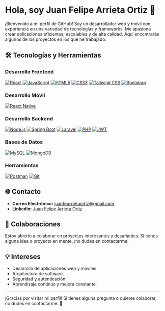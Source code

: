 # Hola, soy Juan Felipe Arrieta Ortiz 👋

¡Bienvenido a mi perfil de GitHub! Soy un desarrollador web y móvil con experiencia en una variedad de tecnologías y frameworks. Me apasiona crear aplicaciones eficientes, escalables y de alta calidad. Aquí encontrarás algunos de los proyectos en los que he trabajado.

## 🛠️ Tecnologías y Herramientas

### Desarrollo Frontend
[![React](https://img.shields.io/badge/React-20232A?style=for-the-badge&logo=react&logoColor=61DAFB)](https://reactjs.org/docs/getting-started.html)
[![JavaScript](https://img.shields.io/badge/JavaScript-F7DF1E?style=for-the-badge&logo=javascript&logoColor=black)](https://developer.mozilla.org/en-US/docs/Web/JavaScript)
[![HTML5](https://img.shields.io/badge/HTML5-E34F26?style=for-the-badge&logo=html5&logoColor=white)](https://developer.mozilla.org/en-US/docs/Web/HTML)
[![CSS3](https://img.shields.io/badge/CSS3-1572B6?style=for-the-badge&logo=css3&logoColor=white)](https://developer.mozilla.org/en-US/docs/Web/CSS)
[![Tailwind CSS](https://img.shields.io/badge/Tailwind_CSS-38B2AC?style=for-the-badge&logo=tailwind-css&logoColor=white)](https://tailwindcss.com/docs)
[![Bootstrap](https://img.shields.io/badge/Bootstrap-563D7C?style=for-the-badge&logo=bootstrap&logoColor=white)](https://getbootstrap.com/docs/5.0/getting-started/introduction/)

### Desarrollo Móvil
[![React Native](https://img.shields.io/badge/React_Native-20232A?style=for-the-badge&logo=react&logoColor=61DAFB)](https://reactnative.dev/docs/getting-started)

### Desarrollo Backend
[![Node.js](https://img.shields.io/badge/Node.js-339933?style=for-the-badge&logo=node-dot-js&logoColor=white)](https://nodejs.org/en/docs/)
[![Spring Boot](https://img.shields.io/badge/Spring_Boot-F2F4F9?style=for-the-badge&logo=spring-boot)](https://docs.spring.io/spring-boot/docs/current/reference/htmlsingle/)
[![Laravel](https://img.shields.io/badge/Laravel-FF2D20?style=for-the-badge&logo=laravel&logoColor=white)](https://laravel.com/docs/8.x)
[![PHP](https://img.shields.io/badge/PHP-777BB4?style=for-the-badge&logo=php&logoColor=white)](https://www.php.net/docs.php)
[![JWT](https://img.shields.io/badge/JWT-000000?style=for-the-badge&logo=json-web-tokens&logoColor=white)](https://jwt.io/introduction/)

### Bases de Datos
[![MySQL](https://img.shields.io/badge/MySQL-4479A1?style=for-the-badge&logo=mysql&logoColor=white)](https://dev.mysql.com/doc/)
[![MongoDB](https://img.shields.io/badge/MongoDB-4EA94B?style=for-the-badge&logo=mongodb&logoColor=white)](https://docs.mongodb.com/)

### Herramientas
[![Postman](https://img.shields.io/badge/Postman-FF6C37?style=for-the-badge&logo=postman&logoColor=white)](https://learning.postman.com/docs/getting-started/introduction/)
[![Git](https://img.shields.io/badge/Git-F05032?style=for-the-badge&logo=git&logoColor=white)](https://git-scm.com/doc)

## 🌐 Contacto

- **Correo Electrónico:** [juanfearrietaortiz@gmail.com](mailto:juanfearrietaortiz@gmail.com)
- **LinkedIn:** [Juan Felipe Arrieta Ortiz](https://www.linkedin.com/in/juan-felipe-arrieta-ortiz/)

## 🤝 Colaboraciones

Estoy abierto a colaborar en proyectos interesantes y desafiantes. Si tienes alguna idea o proyecto en mente, ¡no dudes en contactarme!

## 💡 Intereses

- Desarrollo de aplicaciones web y móviles.
- Arquitectura de software.
- Seguridad y autenticación.
- Aprendizaje continuo y mejora constante.

---

¡Gracias por visitar mi perfil! Si tienes alguna pregunta o quieres colaborar, no dudes en contactarme. 🚀
